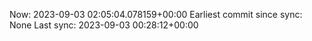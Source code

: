 Now: 2023-09-03 02:05:04.078159+00:00 Earliest commit since sync: None Last sync: 2023-09-03 00:28:12+00:00
